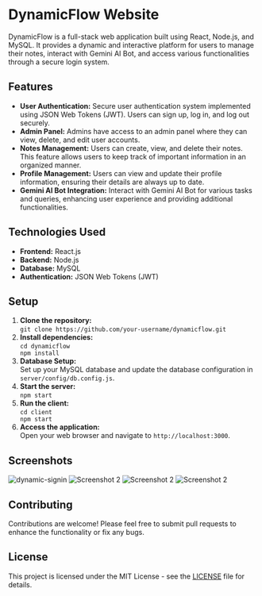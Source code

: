 <!DOCTYPE html>
<html lang="en">
<head>
<meta charset="UTF-8">
<meta name="viewport" content="width=device-width, initial-scale=1.0">
<title>DynamicFlow Website</title>
</head>
<body>

<h1>DynamicFlow Website</h1>

<p>DynamicFlow is a full-stack web application built using React, Node.js, and MySQL. It provides a dynamic and interactive platform for users to manage their notes, interact with Gemini AI Bot, and access various functionalities through a secure login system.</p>

<h2>Features</h2>

<ul>
  <li><strong>User Authentication:</strong> Secure user authentication system implemented using JSON Web Tokens (JWT). Users can sign up, log in, and log out securely.</li>
  
  <li><strong>Admin Panel:</strong> Admins have access to an admin panel where they can view, delete, and edit user accounts.</li>

  <li><strong>Notes Management:</strong> Users can create, view, and delete their notes. This feature allows users to keep track of important information in an organized manner.</li>

  <li><strong>Profile Management:</strong> Users can view and update their profile information, ensuring their details are always up to date.</li>

  <li><strong>Gemini AI Bot Integration:</strong> Interact with Gemini AI Bot for various tasks and queries, enhancing user experience and providing additional functionalities.</li>
</ul>

<h2>Technologies Used</h2>

<ul>
  <li><strong>Frontend:</strong> React.js</li>
  <li><strong>Backend:</strong> Node.js</li>
  <li><strong>Database:</strong> MySQL</li>
  <li><strong>Authentication:</strong> JSON Web Tokens (JWT)</li>
</ul>

<h2>Setup</h2>

<ol>
  <li><strong>Clone the repository:</strong><br>
   <code>git clone https://github.com/your-username/dynamicflow.git</code></li>
   
  <li><strong>Install dependencies:</strong><br>
   <code>cd dynamicflow<br>npm install</code></li>

  <li><strong>Database Setup:</strong><br>
   Set up your MySQL database and update the database configuration in <code>server/config/db.config.js</code>.</li>

  <li><strong>Start the server:</strong><br>
   <code>npm start</code></li>

  <li><strong>Run the client:</strong><br>
   <code>cd client<br>npm start</code></li>

  <li><strong>Access the application:</strong><br>
   Open your web browser and navigate to <code>http://localhost:3000</code>.</li>
</ol>

<h2>Screenshots</h2>

<img src="https://i.ibb.co/0cvtxXz/dynamic-signin.jpg" alt="dynamic-signin" alt="Screenshot 1">
<img src="" alt="Screenshot 2">
<img src="" alt="Screenshot 2">
<img src="" alt="Screenshot 2">

<h2>Contributing</h2>

<p>Contributions are welcome! Please feel free to submit pull requests to enhance the functionality or fix any bugs.</p>

<h2>License</h2>

<p>This project is licensed under the MIT License - see the <a href="LICENSE">LICENSE</a> file for details.</p>

</body>
</html>

 
 
